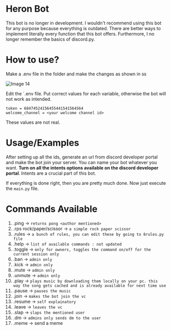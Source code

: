 
# Heron Bot

This bot is no longer in development. I wouldn't recommend using this bot for any purpose because everything is outdated. There are better ways to implement literally every function that this bot offers. 
Furthermore, I no longer remember the basics of discord.py. 

# How to use?
Make a .env file in the folder and make the changes as shown in ss

![Image 14](https://user-images.githubusercontent.com/85755985/162561938-71a9ac74-48cc-49d9-979c-f8957e8b2aac.png)

Edit the `.env file. Put correct values for each variable, otherwise the bot will not work as intended.

```env
token = 68474524156455441541564564
welcome_channel = <your welcome channel id>
```

These values are not real.

# Usage/Examples
After setting up all the ids, generate an url from discord developer portal and make the bot join your server. You can name your bot whatever you want. 
**Turn on all the intents options available on the discord developer portal**. Intents are a crucial part of this bot.

If everything is done right, then you are pretty much done. Now just execute the `main.py` file.


# Commands Available

1) .ping -> `returns pong <author mentioned>`
2) .rps rock/paper/scissor -> `a simple rock paper scissor`
3) .rules -> `a bunch of rules, you can edit these by going to 8rules.py file`
4) .help -> `list of available commands : not updated`
5) .toggle -> `only for owners, toggles the command on/off for the current session only`
6) .ban -> `admin only`
7) .kick -> `admin only`
8) .mute -> `admin only`
9) .unmute -> `admin only`
10) .play <music name> -> `plays music by downloading them locally on your pc. this way the song gets cached and is already available for next time use`
11) .pause -> `pauses the music`
12) .join -> `makes the bot join the vc`
13) .resume -> `self explainatory`
14) .leave -> `leaves the vc`
15) .slap <user> -> `slaps the mentioned user`
16) .dm <user> <message> -> `admins only sends dm to the user`
17) .meme -> send a meme
